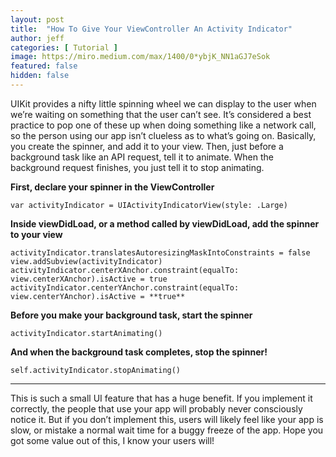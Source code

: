 ```yaml
---
layout: post
title:  "How To Give Your ViewController An Activity Indicator"
author: jeff
categories: [ Tutorial ]
image: https://miro.medium.com/max/1400/0*ybjK_NN1aGJ7eSok
featured: false
hidden: false
---
```



UIKit provides a nifty little spinning wheel we can display to the user when we’re waiting on something that the user can’t see. It’s considered a best practice to pop one of these up when doing something like a network call, so the person using our app isn’t clueless as to what’s going on. Basically, you create the spinner, and add it to your view. Then, just before a background task like an API request, tell it to animate. When the background request finishes, you just tell it to stop animating.

**First, declare your spinner in the ViewController**

	var activityIndicator = UIActivityIndicatorView(style: .Large)

**Inside viewDidLoad, or a method called by viewDidLoad, add the spinner to your view**

	activityIndicator.translatesAutoresizingMaskIntoConstraints = false
	view.addSubview(activityIndicator)
	activityIndicator.centerXAnchor.constraint(equalTo: view.centerXAnchor).isActive = true
	activityIndicator.centerYAnchor.constraint(equalTo: view.centerYAnchor).isActive = **true**

**Before you make your background task, start the spinner**

	activityIndicator.startAnimating()

**And when the background task completes, stop the spinner!**

	self.activityIndicator.stopAnimating()

----------

This is such a small UI feature that has a huge benefit. If you implement it correctly, the people that use your app will probably never consciously notice it. But if you don’t implement this, users will likely feel like your app is slow, or mistake a normal wait time for a buggy freeze of the app. Hope you got some value out of this, I know your users will!
